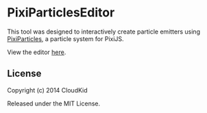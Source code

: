 PixiParticlesEditor
===================

This tool was designed to interactively create particle emitters using [PixiParticles](https://github.com/CloudKidStudio/PixiParticles), a particle system for PixiJS.

View the editor [here](http://cloudkidstudio.github.io/PixiParticlesEditor/).


## License

Copyright (c) 2014 CloudKid

Released under the MIT License.
